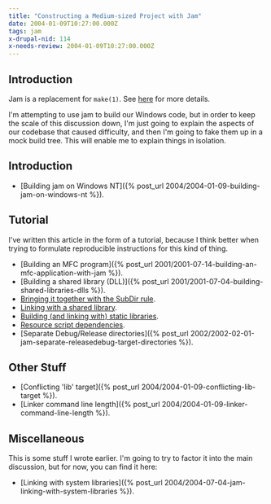 ```yaml
---
title: "Constructing a Medium-sized Project with Jam"
date: 2004-01-09T10:27:00.000Z
tags: jam
x-drupal-nid: 114
x-needs-review: 2004-01-09T10:27:00.000Z
---
```

## Introduction

Jam is a replacement for `make(1)`. See [here](http://www.perforce.com/jam/jam.html) for more details.

I'm attempting to use jam to build our Windows code, but in order to keep the scale of this discussion down, I'm just going to explain the aspects of our codebase that caused difficulty, and then I'm going to fake them up in a mock build tree. This will enable me to explain things in isolation.

## Introduction

*   [Building jam on Windows NT]({% post_url 2004/2004-01-09-building-jam-on-windows-nt %}).

## Tutorial

I've written this article in the form of a tutorial, because I think better when trying to formulate reproducible instructions for this kind of thing.

*   [Building an MFC program]({% post_url 2001/2001-07-14-building-an-mfc-application-with-jam %}).
*   [Building a shared library (DLL)]({% post_url 2001/2001-07-04-building-shared-libraries-dlls %}).
*   [Bringing it together with the SubDir rule](/drupal-4.7.3/tutorial/sub_dir/).
*   [Linking with a shared library](/drupal-4.7.3/tutorial/link_dll/).
*   [Building (and linking with) static libraries](/drupal-4.7.3/tutorial/static_lib/).
*   [Resource script dependencies](/content/2004/01/jam-resource-file-dependencies).
*   [Separate Debug/Release directories]({% post_url 2002/2002-02-01-jam-separate-releasedebug-target-directories %}).

## Other Stuff

*   [Conflicting 'lib' target]({% post_url 2004/2004-01-09-conflicting-lib-target %}).
*   [Linker command line length]({% post_url 2004/2004-01-09-linker-command-line-length %}).

## Miscellaneous

This is some stuff I wrote earlier. I'm going to try to factor it into the main discussion, but for now, you can find it here:

*   [Linking with system libraries]({% post_url 2004/2004-07-04-jam-linking-with-system-libraries %}).
